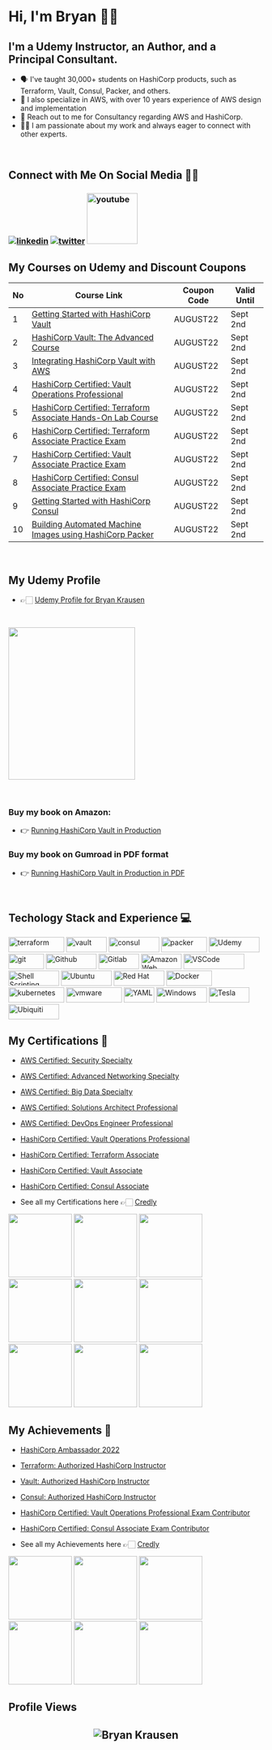 # Hi, I'm Bryan 👋🏻

## **I'm a Udemy Instructor, an Author, and a Principal Consultant.**
- 🗣 I've taught 30,000+ students on HashiCorp products, such as Terraform, Vault, Consul, Packer, and others.
- 🚀 I also specialize in AWS, with over 10 years experience of AWS design and implementation
- 📲 Reach out to me for Consultancy regarding AWS and HashiCorp.
- 🤝🏻 I am passionate about my work and always eager to connect with other experts.

<br>

## **Connect with Me On Social Media** 🤝🏻 &nbsp;

<h3 align="left">
<a href="https://linkedin.com/in/bryan-krausen-5ab8794"><img src="https://img.icons8.com/color/96/000000/linkedin.png" alt="linkedin"/></a>
<a href="https://twitter.com/btkrausen" target="_blank"><img src="https://img.icons8.com/color/96/000000/twitter.png" alt="twitter"/></a>
<a href="https://www.youtube.com/user/bryankrausen" target="_blank"><img src="https://img.icons8.com/color/344/youtube-play.png" alt="youtube" width="100" height="100"/></a>

<br>

## **My Courses on Udemy and Discount Coupons**

| No  | Course Link | Coupon Code | Valid Until |
| --- | ----------- | ----------- | ----------- |
| 1 | [Getting Started with HashiCorp Vault](https://www.udemy.com/course/hashicorp-vault/?referralCode=2B837FCB45B4916456F3) | AUGUST22 | Sept 2nd |
| 2 | [HashiCorp Vault: The Advanced Course](https://www.udemy.com/course/vaultadvanced/?referralCode=C4C5A5D0BAD6EC1D2D1A) | AUGUST22 | Sept 2nd |
| 3 | [Integrating HashiCorp Vault with AWS](https://www.udemy.com/course/integrating-hashicorp-vault-with-aws/?referralCode=8069E87B5BA71FD21632) | AUGUST22 | Sept 2nd |
| 4 | [HashiCorp Certified: Vault Operations Professional](https://www.udemy.com/course/hashicorp-certified-vault-operations-professional/?referralCode=C3228B05DB53D1EB9C9E) | AUGUST22 | Sept 2nd |
| 5 | [HashiCorp Certified: Terraform Associate Hands-On Lab Course](https://www.udemy.com/course/terraform-hands-on-labs/?referralCode=D916D9152FAE03F053E3) | AUGUST22 | Sept 2nd |
| 6 | [HashiCorp Certified: Terraform Associate Practice Exam](https://www.udemy.com/course/terraform-associate-practice-exam/?referralCode=D98434484AB772F1C1A2) | AUGUST22 | Sept 2nd |
| 7 | [HashiCorp Certified: Vault Associate Practice Exam](https://www.udemy.com/course/hashicorp-certified-vault-associate-practice-exam/?referralCode=B053909C293F10D9408D) | AUGUST22 | Sept 2nd |
| 8 | [HashiCorp Certified: Consul Associate Practice Exam](https://www.udemy.com/course/consul-associate-practice-exam/?referralCode=DFDB41615ADFB8C1CD6A) | AUGUST22 | Sept 2nd |
| 9 | [Getting Started with HashiCorp Consul](https://www.udemy.com/course/hashicorp-consul/?referralCode=6506321DC305903E7BFA) | AUGUST22 | Sept 2nd |
| 10 | [Building Automated Machine Images using HashiCorp Packer](https://www.udemy.com/course/hashicorp-packer/?referralCode=C6799F68F1B5A1359218) | AUGUST22 | Sept 2nd |

<br>

## **My Udemy Profile**
- 👉🏻 [Udemy Profile for Bryan Krausen](https://www.udemy.com/user/bryan-krausen/ "Udemy Profile")

<br>

<a href="https://amzn.to/2UeUjAI"> <img align="center" alt="" src="https://images-na.ssl-images-amazon.com/images/I/41SXDY4t6-L._SX404_BO1,204,203,200_.jpg" width="250" height="300" /></a>

<br>

### **Buy my book on Amazon:**
- 👉 [Running HashiCorp Vault in Production](https://amzn.to/2UeUjAI)
### **Buy my book on Gumroad in PDF format**
- 👉 [Running HashiCorp Vault in Production in PDF](https://gum.co/vaultbook/)

<br>

<h2>Techology Stack and Experience 💻</h2>

<p>
  
  <img alt="terraform" src="https://img.shields.io/badge/Terraform-7B42BC?style=for-the-badge&logo=Terraform&logoColor=white" width="110" height="30" />
  <img alt="vault" src="https://img.shields.io/badge/Vault-FFD814?style=for-the-badge&logo=Vault&logoColor=black" width="80" height="30" />
  <img alt="consul" src="https://img.shields.io/badge/Consul-E03875?style=for-the-badge&logo=Consul&logoColor=white" width="100" height="30" />
  <img alt="packer" src="https://img.shields.io/badge/packer-%23E7EEF0.svg?style=for-the-badge&logo=packer&logoColor=%2302A8EF" width="90" height="30" />
  <img alt="Udemy" src="https://camo.githubusercontent.com/b10841c7e1a339e8bf38dfcecbc5c270fb66c4ee4b73abacd77f3505148ee481/68747470733a2f2f696d672e736869656c64732e696f2f62616467652f5564656d792d4131303046463f7374796c653d666f722d7468652d6261646765266c6f676f3d5564656d79266c6f676f436f6c6f723d7768697465" width="100" height="30"/>
  <img alt="git" src="https://img.shields.io/badge/-Git-F05032?style=flat-square&logo=git&logoColor=white" width="70" height="30" />
  <img alt="Github" src="https://img.shields.io/badge/GitHub-%23121011.svg?style=flat-square&logo=Github&logoColor=white" width="100" height="30"/>
  <img alt="Gitlab" src="https://img.shields.io/badge/GitLab-%23323330.svg?style=flat-square&logo=Gitlab&logoColor=%23F7DF1E" width="80" height="30"/>
  <img alt="Amazon Web Services" src="https://img.shields.io/badge/AWS-%23FF9900.svg?style=flat-square&logo=amazon-aws&logoColor=white" width="80" height="30"/>
  <img alt="VSCode" src="https://img.shields.io/badge/Visual_Studio-5C2D91?style=for-the-badge&logo=visual%20studio%20code&logoColor=white" width="120" height="30"/>
  <img alt="Shell Scripting" src="https://img.shields.io/badge/Shell_script-%23121011.svg?style=flat-square&logo=gnu-bash&logoColor=white" width="100" height="30"/>
  <img alt="Ubuntu" src="https://img.shields.io/badge/Ubuntu-E95420?style=flat-square&logo=ubuntu&logoColor=white" width="100" height="30"/>
 <img alt="Red Hat" src="https://img.shields.io/badge/RedHat-E95420?style=flat-square&logo=redhat&logoColor=white" width="100" height="30"/>
  <img alt="Docker" src="https://img.shields.io/badge/-Docker-46a2f1?style=flat-square&logo=docker&logoColor=white" width="90" height="30"/>
  <img alt="kubernetes"src="https://img.shields.io/badge/Kubernetes-326ce5.svg?&style=flat-square&logo=Kubernetes&logoColor=white" width="110" height="30"/>
  <img alt="vmware"src="https://img.shields.io/badge/VMware-607078?style=for-the-badge&logo=VMware&logoColor=white" width="110" height="30"/> 
  <img alt="YAML" src="https://img.shields.io/badge/-Yaml-F05032?style=flat-square&logo=Yaml&logoColor=white" width="60" height="30" />
  <img alt="Windows" src="https://img.shields.io/badge/Microsoft-666666?style=for-the-badge&logo=microsoft&logoColor=white" width="100" height="30" />
  <img alt="Tesla" src="https://img.shields.io/badge/Tesla-C00?logo=tesla&logoColor=fff&style=for-the-badge" width="80" height="30" />
  <img alt="Ubiquiti" src="https://img.shields.io/badge/ubiquiti-%230559C9.svg?style=for-the-badge&logo=ubiquiti&logoColor=white" width="100" height="30" />
</p>

##  **My Certifications 🏅**
- [AWS Certified: Security Specialty](https://www.credly.com/badges/efa2379a-4007-40f9-9cef-00d98575d415)
- [AWS Certified: Advanced Networking Specialty](https://www.credly.com/badges/83200658-432d-41bc-a603-e02cb5d6fd85)
- [AWS Certified: Big Data Specialty](https://www.credly.com/badges/1fc70ac2-66a9-4f3e-a7c4-e8640be65b14)
- [AWS Certified: Solutions Architect Professional](https://www.credly.com/badges/829b2cc2-8bf5-45e8-8820-41804d0af88b)
- [AWS Certified: DevOps Engineer Professional](https://www.credly.com/badges/ac6f908e-731c-4b79-a624-a6f44b3d847f)
- [HashiCorp Certified: Vault Operations Professional](https://www.credly.com/badges/38df2ba2-894d-44ed-ab89-d047ae8f15d0)
- [HashiCorp Certified: Terraform Associate](https://www.credly.com/badges/829b2cc2-8bf5-45e8-8820-41804d0af88b)
- [HashiCorp Certified: Vault Associate](https://www.credly.com/badges/04658c9a-e756-40f5-9cc1-0038c3355c54)
- [HashiCorp Certified: Consul Associate](https://www.credly.com/badges/10bb093f-0018-40c3-bcb5-8ba4605457fb)

- See all my Certifications here 👉🏻 [Credly](https://www.credly.com/users/bryan-krausen)

<p align="left">
  <img src="https://images.credly.com/size/340x340/images/53acdae5-d69f-4dda-b650-d02ed7a50dd7/image.png" width="125" height="125">
  <img src="https://images.credly.com/size/340x340/images/4d08274f-64c1-495e-986b-3143f51b1371/image.png" width="125" height="125">
  <img src="https://images.credly.com/size/340x340/images/1e4003a1-ffd4-4eb9-a9da-e14f486255d9/image.png" width="125" height="125">
  <img src="https://images.credly.com/size/340x340/images/2d84e428-9078-49b6-a804-13c15383d0de/image.png" width="125" height="125">
  <img src="https://images.credly.com/size/340x340/images/bd31ef42-d460-493e-8503-39592aaf0458/image.png" width="125" height="125">
  <img src="https://images.credly.com/size/340x340/images/308a8fa3-7e23-4cc6-ba2a-6c67939851d4/image.png" width="125" height="125">
  <img src="https://images.credly.com/size/340x340/images/99289602-861e-4929-8277-773e63a2fa6f/image.png" width="125" height="125">
  <img src="https://images.credly.com/size/340x340/images/fd1bf1cf-dc60-4868-b3a3-9b93e8af763c/image.png" width="125" height="125">
  <img src="https://images.credly.com/size/340x340/images/5a1ba86e-8a0f-44cb-b7e2-4c192480fedf/image.png" width="125" height="125">
	
</p>

##  **My Achievements 🏅**
- [HashiCorp Ambassador 2022](https://www.credly.com/badges/4c5fb8cd-6967-4fb1-941d-5087f5bf540a)
- [Terraform: Authorized HashiCorp Instructor](https://www.credly.com/badges/76266b60-c8c3-40cd-ba08-eaa0403532a6)
- [Vault: Authorized HashiCorp Instructor](https://www.credly.com/badges/4db4a411-d59a-433a-810c-988af1f5ea34)
- [Consul: Authorized HashiCorp Instructor](https://www.credly.com/badges/8c046d17-788d-4fbe-8120-862557beaedd)
- [HashiCorp Certified: Vault Operations Professional Exam Contributor](https://www.credly.com/badges/19036f50-d7a9-4ee2-9ab6-a3baffbac855)
- [HashiCorp Certified: Consul Associate Exam Contributor](https://www.credly.com/badges/b2a11e12-48ac-458d-a91b-e4e84f363d80)

- See all my Achievements here 👉🏻 [Credly](https://www.credly.com/users/bryan-krausen)

<p align="left">
  <img src="https://images.credly.com/size/340x340/images/f5b76188-fc92-4176-b63c-ea36929dd062/image.png" width="125" height="125">
  <img src="https://images.credly.com/size/340x340/images/06426d9c-4375-4641-9bd2-4078984affc0/image.png" width="125" height="125">
  <img src="https://images.credly.com/size/340x340/images/1b61c97d-6378-4457-a986-3123a82d0a03/image.png" width="125" height="125">
  <img src="https://images.credly.com/size/340x340/images/72d19916-408b-4f4e-825d-865c5aa77335/image.png" width="125" height="125">
  <img src="https://images.credly.com/size/340x340/images/b871d34d-e2d5-4371-bc02-2c5345fe0df3/image.png" width="125" height="125">
  <img src="https://images.credly.com/size/340x340/images/28e1a22f-6bbd-49ce-8e08-4a675a7fd899/image.png" width="125" height="125">
	
</p>

## Profile Views

<h2 align="center"> <img src="https://komarev.com/ghpvc/?username=btkrausen" alt="Bryan Krausen" /> <h2>